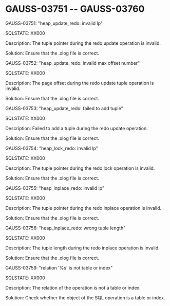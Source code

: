 # GAUSS-03751 -- GAUSS-03760<a name="EN-US_TOPIC_0302073473"></a>

GAUSS-03751: "heap\_update\_redo: invalid lp"

SQLSTATE: XX000

Description: The tuple pointer during the redo update operation is invalid.

Solution: Ensure that the .xlog file is correct.

GAUSS-03752: "heap\_update\_redo: invalid max offset number"

SQLSTATE: XX000

Description: The page offset during the redo update tuple operation is invalid.

Solution: Ensure that the .xlog file is correct.

GAUSS-03753: "heap\_update\_redo: failed to add tuple"

SQLSTATE: XX000

Description: Failed to add a tuple during the redo update operation.

Solution: Ensure that the .xlog file is correct.

GAUSS-03754: "heap\_lock\_redo: invalid lp"

SQLSTATE: XX000

Description: The tuple pointer during the redo lock operation is invalid.

Solution: Ensure that the .xlog file is correct.

GAUSS-03755: "heap\_inplace\_redo: invalid lp"

SQLSTATE: XX000

Description: The tuple pointer during the redo inplace operation is invalid.

Solution: Ensure that the .xlog file is correct.

GAUSS-03756: "heap\_inplace\_redo: wrong tuple length"

SQLSTATE: XX000

Description: The tuple length during the redo inplace operation is invalid.

Solution: Ensure that the .xlog file is correct.

GAUSS-03759: "relation '%s' is not table or index"

SQLSTATE: XX000

Description: The relation of the operation is not a table or index.

Solution: Check whether the object of the SQL operation is a table or index.

